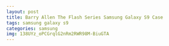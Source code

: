 ```yaml
---
layout: post
title: Barry Allen The Flash Series Samsung Galaxy S9 Case
tags: samsung galaxy s9
categories: samsung
img: 138UYz_oPCGrqlG2nRm2RWR98M-BiuGTA
---
```

